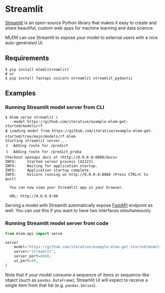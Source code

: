 # Streamlit

[Streamlit](https://streamlit.io) is an open-source Python library that makes it
easy to create and share beautiful, custom web apps for machine learning and
data science.

MLEM can use Streamlit to expose your model to external users with a nice
auto-generated UI.

## Requirements

```cli
$ pip install mlem[streamlit]
# or
$ pip install fastapi uvicorn streamlit streamlit_pydantic
```

## Examples

### Running Streamlit model server from CLI

```cli
$ mlem serve streamlit \
  --model https://github.com/iterative/example-mlem-get-started/models/rf
⏳️ Loading model from https://github.com/iterative/example-mlem-get-started/tree/main/models/rf.mlem
Starting streamlit server...
🖇️  Adding route for /predict
🖇️  Adding route for /predict_proba
Checkout openapi docs at <http://0.0.0.0:8080/docs>
INFO:     Started server process [42223]
INFO:     Waiting for application startup.
INFO:     Application startup complete.
INFO:     Uvicorn running on http://0.0.0.0:8080 (Press CTRL+C to quit)

  You can now view your Streamlit app in your browser.

  URL: http://0.0.0.0:80
```

Serving a model with Streamlit automatically expose
[FastAPI](/doc/user-guide/serving/fastapi) endpoint as well. You can use this if
you want to have two interfaces simultaneously.

### Running Streamlit model server from code

```python
from mlem.api import serve

serve(
    model="https://github.com/iterative/example-mlem-get-started/models/rf",
    server="streamlit",
    server_port=8080,
    ui_port=80,
)
```

Note that if your model consume a sequence of items or sequence-like object
(such as `pandas.DataFrame`), Streamlit UI will expect to receive a single item
from that list (e.g. `pandas.Series`).
